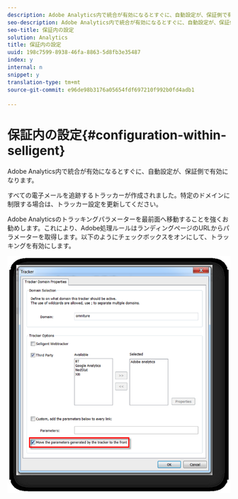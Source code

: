 ```yaml
---
description: Adobe Analytics内で統合が有効になるとすぐに、自動設定が、保証側で有効になります。
seo-description: Adobe Analytics内で統合が有効になるとすぐに、自動設定が、保証側で有効になります。
seo-title: 保証内の設定
solution: Analytics
title: 保証内の設定
uuid: 198c7599-8938-46fa-8863-5d8fb3e35487
index: y
internal: n
snippet: y
translation-type: tm+mt
source-git-commit: e96de98b3176a05654fdf697210f992b0fd4adb1

---
```



# 保証内の設定{#configuration-within-selligent}

Adobe Analytics内で統合が有効になるとすぐに、自動設定が、保証側で有効になります。

すべての電子メールを追跡するトラッカーが作成されました。特定のドメインに制限する場合は、トラッカー設定を更新してください。

Adobe Analyticsのトラッキングパラメーターを最前面へ移動することを強くお勧めします。これにより、Adobe処理ルールはランディングページのURLからパラメーターを取得します。以下のようにチェックボックスをオンにして、トラッキングを有効にします。

![](assets/selligent-tracker.png)

